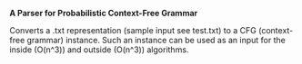 **A Parser for Probabilistic Context-Free Grammar**

Converts a .txt representation (sample input see test.txt) to a CFG (context-free grammar) instance. Such an instance can be used as an input for the inside (O(n^3)) and outside (O(n^3)) algorithms. 
